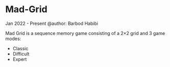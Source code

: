 # Mad-Grid

Jan 2022 - Present
@author: Barbod Habibi

Mad Grid is a sequence memory game consisting of a 2×2 grid and 3 game modes:
- Classic
- Difficult
- Expert
